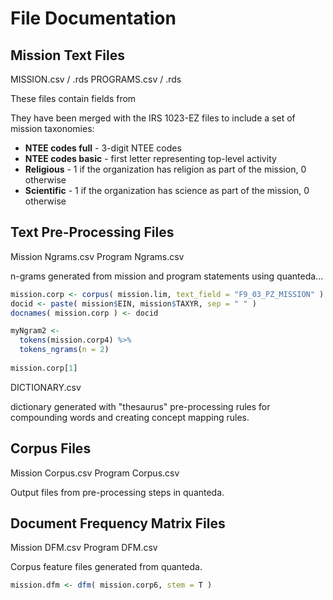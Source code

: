 # File Documentation


## Mission Text Files

MISSION.csv / .rds
PROGRAMS.csv / .rds

These files contain fields from 

They have been merged with the IRS 1023-EZ files to include a set of mission taxonomies:

* **NTEE codes full** - 3-digit NTEE codes
* **NTEE codes basic** - first letter representing top-level activity
* **Religious** - 1 if the organization has religion as part of the mission, 0 otherwise
* **Scientific** - 1 if the organization has science as part of the mission, 0 otherwise


## Text Pre-Processing Files

Mission Ngrams.csv
Program Ngrams.csv

n-grams generated from mission and program statements using quanteda...

```r
mission.corp <- corpus( mission.lim, text_field = "F9_03_PZ_MISSION" )
docid <- paste( mission$EIN, mission$TAXYR, sep = " " )
docnames( mission.corp ) <- docid

myNgram2 <- 
  tokens(mission.corp4) %>%
  tokens_ngrams(n = 2)
  
mission.corp[1]
```

DICTIONARY.csv

dictionary generated with "thesaurus" pre-processing rules for compounding words and creating concept mapping rules. 


## Corpus Files

Mission Corpus.csv
Program Corpus.csv

Output files from pre-processing steps in quanteda. 


## Document Frequency Matrix Files

Mission DFM.csv
Program DFM.csv

Corpus feature files generated from quanteda. 

```r
mission.dfm <- dfm( mission.corp6, stem = T )
```

